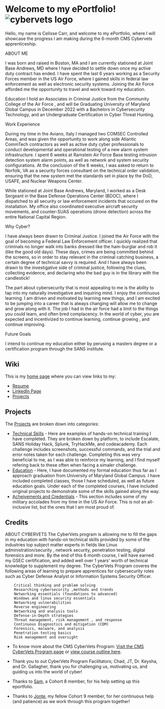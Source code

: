 # Welcome to my ePortfolio!![cybervets logo](https://user-images.githubusercontent.com/106770874/171731474-46e38e5b-0837-4254-bdee-0c74bca947a7.jpg)

Hello, my name is Celisse Carr, and welcome to my ePortfolio, where I will showcase the progress I am making during the 6-month CMS Cybervets apprenticeship.

ABOUT ME

I was born and raised in Boston, MA and I am currently stationed at Joint Base Andrews, MD where I have decided to settle down once my active duty contract has ended. I have spent the last 6 years working as a Security Forces member in the US Air Force,  where I  gained skills in federal law enforcement as well as electronic security systems. 
Joining the Air Force afforded me the opportunity to travel and work toward my education.

Education
I hold an Associates in Criminal Justice from the Community College of the Air Force , and will be Graduating University of Maryland Global Campus in December 2022 with a Bachelors in Cybersecurity Technology, and an Undergraduate Certification in Cyber Threat Hunting.
	
Work Experience
	
During my time in the Aviano, Italy I managed two COMSEC Controlled Areas, and was given the opportunity to work along side Atlantic CommTech contractors as well as active duty cyber professionals to conduct developmental and operational testing of a new alarm system infrastructure. I spent 6 weeks at Ramstein Air Force Base testing intrusion detection system alarm points, as well as network and system security configurations. At the conclusion of the 6 weeks, I was asked to return to Norfolk, VA as a security forces consultant on the technical order validation, ensuring that the new system met the standards set in place by the DoD, USAFE, and Nuclear Weapons Center.
	
While stationed at Joint Base Andrews, Maryland, I worked as a Desk Sergeant in the Base Defense Operations Center (BDOC), where I dispatched to all security or law enforcement incidents that occured on the installation. My office also coordinated executive aircraft security movements, and counter-SUAS operations (drone detection) across the entire National Capital Region.
	
Why Cyber?
	
I have always been drawn to Criminal Justice. I joined the Air Force with the goal of becoming a Federal Law Enforcement officer. I quickly realized that criminals no longer walk into banks dressed like the ham-burglar and rob it (like the good old days). These days, crimes are being committed behind the screens, so in order to stay relevant in the criminal catching business, a certain degree of technical savvy is required. And I have always been drawn to the investigative side of criminal justice, following the clues, collecting evidence, and declaring who the bad guy is in the library with the candlestick!
	
The part about cybersecurity that is most appealing to me is the ability to tap into my naturally investigative and inquiring mind. I enjoy the continuous learning.  I am driven and motivated by learning new things, and I am excited to be jumping into a career that is always changing will allow me to change and grow along with it. The job I had in the air force had a limit to the things you could learn, and often bred complacency. In the world of cyber, you are expected and incentivized to continue learning, continue growing , and continue improving. 

Future Goals
	
I intend to continue my education either by perusing a masters degree or a certification program through the SANS institute. 
	
## Wiki

This is my [home page](https://github.com/Cypher316/Cybervets_ePortfolio/wiki) where you can view links to my:
* [Resume](https://github.com/Cypher316/Cybervets_ePortfolio/wiki/Resume) 
* [LinkedIn Page](www.linkedin.com/in/celissecarr316) 
* [Projects](https://github.com/Cypher316/Cybervets_ePortfolio/projects?type=new) 



## Projects

The [Projects](https://github.com/Cypher316/Cybervets_ePortfolio/projects?type=new) are broken down into categories:
* [Technical Skills](https://github.com/users/Cypher316/projects/7) - Here are examples of hands-on technical training I have completed. They are broken down by platform, to include Escalate, SANS Holiday Hack, Splunk, TryHackMe, and codeacademy. Each challenge includes screenshots, successful commands, and the trial and error notes taken for each challenge. Completing this was very beneficial to me, as I was able to reinforce my learning, and I find myself refering back to these often when facing a simaler challenge. 
* [Education](https://github.com/users/Cypher316/projects/4) - Here, I have documented my formal education thus far as I approach graduation from University of Maryland Global Campus. I have included completed classes, those I have scheduled, as well as future education goals. Under each of the completed courses, I have included original projects to demonstrate some of the skills gained along the way.
* [Acheivements and Credentials](https://github.com/users/Cypher316/projects/8) - This section includes some of my military accolades from my time in the US Air Force. This is not an all-inclusive list, but the ones that I am most proud of. 




## Credits

ABOUT CYBERVETS
	The CyberVets program is allowing me to fill the gaps in my education with hands-on technical skills provided by some of the industries top subject matter experts  in fields like Linux administration/security , network security, penetration testing, digital forensics and more. By the end of this 6 month course, I will have earned my GSEC certification, and added well over 1 years' worth of technical knowledge to supplement my degree. 
	The CyberVets Program coveres the following areas of learning to prepare apprentices for cybersecurity roles such as Cyber Defense Analyst or Information Systems Security Officer. 
		
		Critical thinking and problem solving
		Researching cybersecurity ,methods and trends 
		Networking essentials (foundations to advanced)
		Windows and linux security essentials 
		Networking vulnerabilities
		Reverse engineering
		Networking and analysis tools
		Defense-in-Depth strategies
		Threat management, risk management , and response
		Continuous Diagnostics and mitigation (CDM)
		Forensics, malware, and analysis
		Penetration testing basics
		Risk management and oversight
	
* To know more about the CMS CyberVets Program: [Visit the CMS CyberVets Program page](https://www.cms.gov/about-cms/careers-cms/cms-cybervets-program) or [view course outline here](https://www.cms.gov/files/document/cms-cybervet-course-outline.pdf).

* Thank you to out CyberVets Program Facilitators; Chad, JT, Dr. Keysha, and Dr. Gallagher, thank you for challenging us, motivating us, and guiding us into the world of cyber!

* Thanks to [Sam](https://github.com/SamuelMc24/CyberVets-ePortfolio), a Cohort 8 member, for his help setting up this eportfolio.

* Thanks to [Jonte](https://github.com/JD101110/ePortfolio), my fellow Cohort 9 member, for her continuous help (and patience) as we work through this program together!

